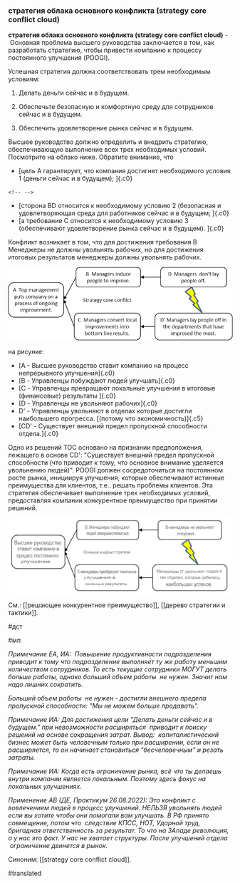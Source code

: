 ### стратегия облака основного конфликта (strategy core conflict cloud)

**стратегия облака основного конфликта (strategy core conflict cloud)** -  Основная проблема высшего руководства заключается в том, как разработать стратегию, чтобы привести компанию к процессу постоянного улучшения (POOGI).

Успешная стратегия должна соответствовать трем необходимым условиям:

1. Делать деньги сейчас и в будущем.

2. Обеспечьте безопасную и комфортную среду для сотрудников сейчас и в будущем.

3. Обеспечить удовлетворение рынка сейчас и в будущем.

Высшее руководство должно определить и внедрить стратегию, обеспечивающую выполнение всех трех необходимых условий. Посмотрите на облако ниже. Обратите внимание, что

-   [цель А гарантирует, что компания достигнет необходимого условия 1 (деньги сейчас и в будущем); ]{.c0}

```{=html}
<!-- -->
```
-   [сторона BD относится к необходимому условию 2 (безопасная и удовлетворяющая среда для работников сейчас и в будущем; ]{.c0}
-   [а требование C относится к необходимому условию 3 (обеспечивают удовлетворение рынка сейчас и в будущем). ]{.c0}

Конфликт возникает в том, что для достижения требования B Менеджеры не должны увольнять рабочих, но для достижения итоговых результатов менеджеры должны увольнять рабочих.

![](images/image48.png)

на рисунке:

-   [А - Высшее руководство ставит компанию на процесс непрерывного улучшения]{.c0}
-   [B - Управленцы побуждают людей улучшать]{.c0}
-   [C - Управленцы превращают локальные улучшения в итоговые (финансовые) результаты ]{.c0}
-   [D - Управленцы не увольняют рабочих]{.c0}
-   D' - Управленцы увольняют в отделах которые достигли наибольшего прогресса. [(потому что экономичность)]{.c5}
-   [CD' - Существует внешний предел пропускной способности отдела.]{.c0}

Одно из решений TOC основано на признании предположения, лежащего в основе CD': "Существует внешний предел пропускной способности (что приводит к тому, что основное внимание уделяется увольнению людей)". POOGI должен сосредоточиться на постоянном росте рынка, инициируя улучшения, которые обеспечивают истинные преимущества для клиентов, т.е.. решать проблемы клиентов. Эта стратегия обеспечивает выполнение трех необходимых условий, предоставляя компании конкурентное преимущество при принятии решений.

![](images/image69.jpg)

См.: [[решающее конкурентное преимущество]], [[дерево стратегии и тактики]].

#дст

#мп

*Примечание ЕА, ИА:  Повышение продуктивности подразделения приводит к тому что подразделение выполняет ту же работу меньшим количеством сотрудников. То есть текущие сотрудники МОГУТ делать больше работы, однако больший объем работы  не нужен. Значит нам надо лишних сократить.*

*Больший объем работы  не нужен - достигли внешнего предела пропускной способности: "Мы не можем больше продавать".*

*Примечание ИА: Для достижения цели "Делать деньги сейчас и в будущем." при невозможности расширяться  приводит к поиску решений на основе сокращения затрат. Вывод:  капиталистический бизнес может быть человечным только при расширении, если он не расширяется, то он начинает становиться "бесчеловечным" и резать затраты.*

*Примечание ИА: Когда есть ограничение рынка, всё что ты делаешь внутри компании является локальным. Поэтому здесь фокус на локальных улучшениях.*

*Применение АВ (ДЕ, Практикум 26.08.2022): Это конфликт с вовлечением людей в процесс улучшений. НЕЛЬЗЯ увольнять людей если вы хотите чтобы они помогали вам улучшать. В РФ принято совмещение, потом что  следствие КПСС, НОТ, Ударной труд, бригадная ответственность за результат. То что на ЗАпаде революция, а у нас это факт. У нас не хватает структуры. После улучшений отдела  ограничение двинется в рынок.*

Синоним: [[strategy core conflict cloud]].

#translated
